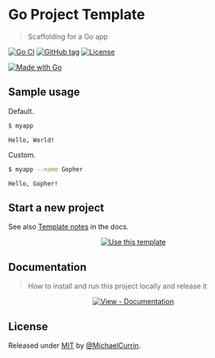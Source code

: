 # Go Project Template
> Scaffolding for a Go app

<!-- Badges generated with Badge Generator - https://michaelcurrin.github.io/badge-generator/ -->

[![Go CI](https://github.com/MichaelCurrin/go-project-template/workflows/Go%20CI/badge.svg)](https://github.com/MichaelCurrin/go-project-template/actions?query=workflow:"Go+CI")
[![GitHub tag](https://img.shields.io/github/tag/MichaelCurrin/go-project-template?include_prereleases=&sort=semver)](https://github.com/MichaelCurrin/go-project-template/releases/)
[![License](https://img.shields.io/badge/License-MIT-blue)](#license)

[![Made with Go](https://img.shields.io/github/go-mod/go-version/MichaelCurrin/go-project-template?logo=go&logoColor=white)](https://golang.org)


## Sample usage

Default.

```sh
$ myapp
```
```
Hello, World!
```

Custom.

```sh
$ myapp --name Gopher
```
```
Hello, Gopher!
```


## Start a new project

See also [Template notes](/docs/template-notes/) in the docs.

<div align="center">

[![Use this template](https://img.shields.io/badge/Generate-Use_this_template-2ea44f?style=for-the-badge)](https://github.com/MichaelCurrin/go-project-template/generate)

</div>


## Documentation
> How to install and run this project locally and release it

<div align="center">

[![View - Documentation](https://img.shields.io/badge/View-Documentation-blue?style=for-the-badge)](/docs/)

</div>


## License

Released under [MIT](/LICENSE) by [@MichaelCurrin](https://github.com/MichaelCurrin).
